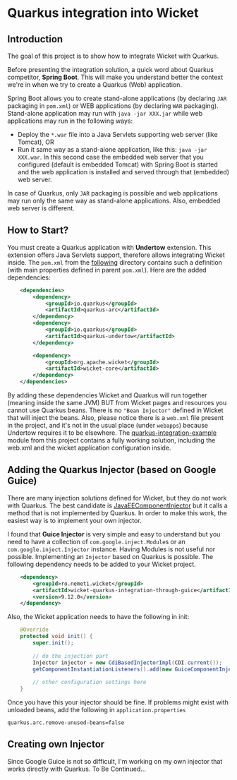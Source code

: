 # Quarkus integration into Wicket

## Introduction

The goal of this project is to show how to integrate Wicket with Quarkus.

Before presenting the integration solution, a quick word about Quarkus competitor,
**Spring Boot**. This will make you understand better the context we're in
when we try to create a Quarkus (Web) application. 

Spring Boot allows you to create stand-alone applications
(by declaring `JAR` packaging in `pom.xml`) or WEB applications 
(by declaring `WAR` packaging). Stand-alone application may run with 
`java -jar XXX.jar` while web applications may run in the following ways:
- Deploy the `*.war` file into a Java Servlets supporting web server (like Tomcat), OR
- Run it same way as a stand-alone application, like this: `java -jar XXX.war`.
In this second case the embedded web server that you configured (default 
is embedded Tomcat) with Spring Boot is started and the web application
is installed and served through that (embedded) web server.

In case of Quarkus, only `JAR` packaging is possible and web applications
may run only the same way as stand-alone applications. Also, embedded 
web server is different.

## How to Start?
You must create a Quarkus application with **Undertow** extension. 
This extension offers Java Servlets support, therefore allows integrating
Wicket inside. The `pom.xml` from the 
[following](./quarkus-integration-example) directory contains such 
a definition (with main properties defined in parent `pom.xml`). 
Here are the added dependencies:
```XML
    <dependencies>
        <dependency>
            <groupId>io.quarkus</groupId>
            <artifactId>quarkus-arc</artifactId>
        </dependency>
        <dependency>
            <groupId>io.quarkus</groupId>
            <artifactId>quarkus-undertow</artifactId>
        </dependency>

        <dependency>
            <groupId>org.apache.wicket</groupId>
            <artifactId>wicket-core</artifactId>
        </dependency>
    </dependencies>
```
By adding these dependencies Wicket and Quarkus will run together (meaning
inside the same JVM) BUT from Wicket pages and resources you cannot 
use Quarkus beans. There is no `"Bean Injector"` defined in Wicket
that will inject the beans. Also, please notice there is a `web.xml`
file present in the project, and it's not in the usual place (under `webapps`)
because Undertow requires it to be elsewhere. The 
[quarkus-integration-example](./quarkus-integration-example) module
from this project contains a fully working solution, including the web.xml 
and the wicket application configuration inside.


## Adding the Quarkus Injector (based on Google Guice)
There are many injection solutions defined for Wicket, but they do not work 
with Quarkus. The best candidate is 
[JavaEEComponentInjector](https://mvnrepository.com/artifact/org.wicketstuff/wicketstuff-javaee-inject)
but it calls a method that is not implemented by Quarkus. In order 
to make this work, the easiest way is to implement your own injector. 

I found that **Guice Injector** is very
simple and easy to understand but you need to have a collection of
`com.google.inject.Module`s or an `com.google.inject.Injector` instance.
Having Modules is not useful nor possible. Implementing an `Injector` 
based on Quarkus is possible. The following dependency needs to be added
to your Wicket project.
```XML
    <dependency>
        <groupId>ro.nemeti.wicket</groupId>
        <artifactId>wicket-quarkus-integration-through-guice</artifactId>
        <version>9.12.0</version>
    </dependency>
```
Also, the Wicket application needs to have the following in init:
```Java
    @Override
    protected void init() {
        super.init();
        
        // do the injection part
        Injector injector = new CdiBasedInjectorImpl(CDI.current());
        getComponentInstantiationListeners().add(new GuiceComponentInjector(this, injector));
        
        // other configuration settings here
    }
```
Once you have this your injector should be fine. 
If problems might exist with unloaded beans, add the following in 
`application.properties`
```
quarkus.arc.remove-unused-beans=false
```

## Creating own Injector
Since Google Guice is not so difficult, I'm working on my own injector
that works directly with Quarkus.
To Be Continued...